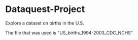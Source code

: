 # Dataquest-Project
Explore a dataset on births in the U.S.

The file that was used is "US_births_1994-2003_CDC_NCHS"
